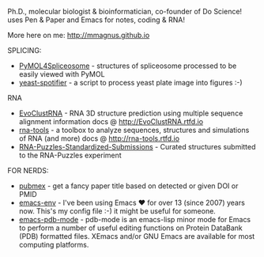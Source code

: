 Ph.D., molecular biologist & bioinformatician, co-founder of Do Science! uses Pen & Paper and Emacs for notes, coding & RNA!

More here on me: http://mmagnus.github.io

SPLICING:
- [PyMOL4Spliceosome](https://github.com/mmagnus/PyMOL4Spliceosome) - structures of spliceosome processed to be easily viewed with PyMOL
- [yeast-spotifier](https://github.com/mmagnus/yeast-spotifier) - a script to process yeast plate image into figures :-)

RNA
- [EvoClustRNA](https://github.com/mmagnus/EvoClustRNA) - RNA 3D structure prediction using multiple sequence alignment information docs @ http://EvoClustRNA.rtfd.io
- [rna-tools](https://github.com/mmagnus/rna-tools) - a toolbox to analyze sequences, structures and simulations of RNA (and more) docs @ http://rna-tools.rtfd.io
- [RNA-Puzzles-Standardized-Submissions](https://github.com/mmagnus/RNA-Puzzles-Standardized-Submissions) - Curated structures submitted to the RNA-Puzzles experiment

FOR NERDS:
- [pubmex]( https://github.com/mmagnus/pubmex) - get a fancy paper title based on detected or given DOI or PMID
- [emacs-env](https://github.com/mmagnus/emacs-env) - I've been using Emacs ❤️ for over 13 (since 2007) years now. This's my config file :-) it might be useful for someone.
- [emacs-pdb-mode](https://github.com/mmagnus/emacs-pdb-mode) - pdb-mode is an emacs-lisp minor mode for Emacs to perform a number of useful editing functions on Protein DataBank (PDB) formatted files. XEmacs and/or GNU Emacs are available for most computing platforms.

<!--
-->

<!--
**mmagnus/mmagnus** is a ✨ _special_ ✨ repository because its `README.md` (this file) appears on your GitHub profile.

Here are some ideas to get you started:

- 🔭 I’m currently working on ...
- 🌱 I’m currently learning ...
- 👯 I’m looking to collaborate on ...
- 🤔 I’m looking for help with ...
- 💬 Ask me about ...
- 📫 How to reach me: ...
- 😄 Pronouns: ...
- ⚡ Fun fact: ...
-->
